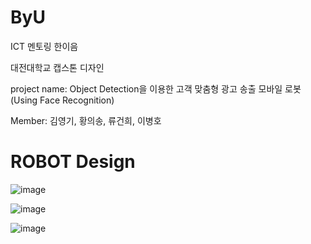 # ByU
ICT 멘토링 한이음

대전대학교 캡스톤 디자인

project name: Object Detection을 이용한 고객 맞춤형 광고 송출 모바일 로봇(Using Face Recognition)

Member: 김영기, 황의송, 류건희, 이병호
#

# ROBOT Design
![image](https://user-images.githubusercontent.com/47591345/61575355-8c631280-ab05-11e9-90cc-bf82d24123f8.png)

![image](https://user-images.githubusercontent.com/47591345/61575357-8ec56c80-ab05-11e9-9171-4bb98a8593ec.png)

![image](https://user-images.githubusercontent.com/47591345/61575358-908f3000-ab05-11e9-9f82-68f0aa7aebd4.png)
